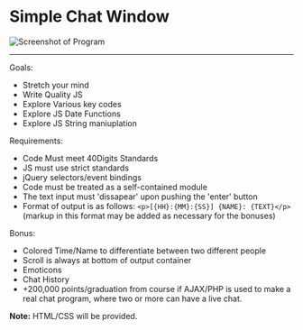 Simple Chat Window
=========

![Screenshot of Program](https://dl.dropboxusercontent.com/s/uavlrixvts1aeux/Screen%20Shot%202014-08-06%20at%207.29.09%20PM.png)

------

Goals:
-   Stretch your mind
-   Write Quality JS
-   Explore Various key codes
-   Explore JS Date Functions
-   Explore JS String maniuplation


Requirements:
-   Code Must meet 40Digits Standards
-   JS must use strict standards
-   jQuery selectors/event bindings
-   Code must be treated as a self-contained module
-   The text input must 'dissapear' upon pushing the 'enter' button
-   Format of output is as follows: `<p>[{HH}:{MM}:{SS}] {NAME}: {TEXT}</p>` (markup in this format may be added as necessary for the bonuses)

Bonus:
-   Colored Time/Name to differentiate between two different people
-   Scroll is always at bottom of output container
-   Emoticons
-   Chat History
-   +200,000 points/graduation from course if AJAX/PHP is used to make a real chat program, where two or more can have a live chat.

**Note:** HTML/CSS will be provided.